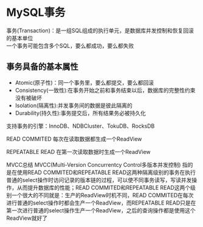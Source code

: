 # MySQL事务

事务(Transaction)：是一组SQL组成的执行单元，是数据库并发控制和恢复回滚的基本单位  
一个事务可能包含多个SQL，要么都成功，要么都失败

## 事务具备的基本属性

- Atomic(原子性)：同一个事务里，要么都提交，要么都回滚
- Consistency(一致性):在事务开始之前和事务结束以后，数据库的完整性约束没有被破坏
- Isolation(隔离性):并发事务间的数据是彼此隔离的
- Durability(持久性):事务提交后，所有结果务必被持久化

支持事务的引擎：InnoDB、NDBCluster、TokuDB、RocksDB
 


READ COMMITED
每次在读取数据都生成一个ReadView

REPEATABLE READ
在第一次读取数据时生成一个ReadView

MVCC总结
MVCC(Multi-Version Concurrentcy Control多版本并发控制)
指的是在使用READ COMMITED和REPEATABLE READ这两种隔离级别的事务在执行普通的select操作时访问记录的版本链的过程，可以使不同事务读写，写读并发操作，从而提升数据库的性能；READ COMMITED和REPEATABLE READ这两个级别一个很大的不同就是：生产的ReadView时机不同，READ COMMITED在每次进行普通的select操作时都会生产一个ReadView，而REPEATABLE READ只是在第一次进行普通的select操作生产一个ReadView，之后的查询操作都是使用这个ReadView就好了
